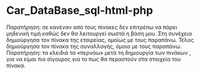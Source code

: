 # Car_DataBase_sql-html-php
Παρατήρηση: σε κανέναν από τους πίνακες δεν επιτρέπω να πάρει μηδενική τιμή καθώς δεν θα λειτουργεί σωστά η βάση μου. Στη συνέχεια δημιούργησα τον πίνακα της εταιρείας, ομοίως με τους παραπάνω. Τέλος δημιούργησα τον πίνακα της συναλλαγής, όμοια με τους παραπάνω. Παρατήρηση: τα κλειδιά τα «περνάω» μετά τη δημιουργία των πινάκων , για να είμαι πιο σίγουρος για το πως θα περαστούν στα στοιχεία του πίνακα.
